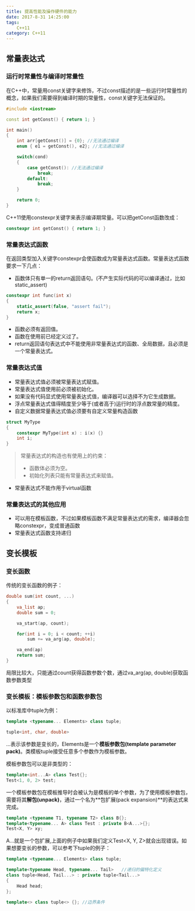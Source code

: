 ```yaml
---
title: 提高性能及操作硬件的能力
date: 2017-8-31 14:25:00
tags: 
    C++11
category: C++11
---
```


## 常量表达式
### 运行时常量性与编译时常量性
在C++中，常量用const关键字来修饰，不过const描述的是一些运行时常量性的概念，如果我们需要得到编译时期的常量性，const关键字无法保证的。
```c++
#include <iostream>

const int getConst() { return 1; }

int main()
{
    int arr[getConst()] = {0}; //无法通过编译
    enum { e1 = getConst(), e2}; //无法通过编译

    switch(cond)
    {
        case getConst(): //无法通过编译
            break;
        default:
            break;
    }

    return 0;
}
```
C++11使用constexpr关键字来表示编译期常量。可以把getConst函数改成：
```c++
constexpr int getConst() { return 1; }
```
### 常量表达式函数
在返回类型加入关键字constexpr会使函数成为常量表达式函数。常量表达式函数要求一下几点：
* 函数体只有单一的return返回语句。(不产生实际代码的可以编译通过，比如static_assert)
```c++
constexpr int func(int x)
{
    static_assert(false, "assert fail");
    return x;
}
```
* 函数必须有返回值。
* 函数在使用前已经定义过了。
* return返回语句表达式中不能使用非常量表达式的函数、全局数据，且必须是一个常量表达式。

### 常量表达式值
* 常量表达式值必须被常量表达式赋值。
* 常量表达式值使用前必须被初始化。
* 如果没有代码显式使用常量表达式值，编译器可以选择不为它生成数据。
* 浮点常量表达式值得精度至少等于(或者高于)运行时的浮点数常量的精度。
* 自定义数据常量表达式值必须要有自定义常量构造函数
```c++
struct MyType
{
    constexpr MyType(int x) : i(x) {}
    int i;
}
```
>常量表达式的构造也有使用上的约束：
>* 函数体必须为空。
>* 初始化列表只能有常量表达式来赋值。

* 常量表达式不能作用于virtual函数

### 常量表达式的其他应用
* 可以用在模板函数，不过如果模板函数不满足常量表达式的需求，编译器会忽略constexpr，变成普通函数
* 常量表达式函数支持递归

## 变长模板
### 变长函数
传统的变长函数的例子：
```c++
double sum(int count, ...)
{
    va_list ap;
    double sum = 0;

    va_start(ap, count);

    for(int i = 0; i < count; ++i)
        sum += va_arg(ap, double);

    va_end(ap)
    return sum;
}
```
局限比较大，只能通过count获得函数参数个数，通过va_arg(ap, double)获取函数参数类型
### 变长模板：模板参数包和函数参数包
以标准库中tuple为例：
```c++
template <typename... Elements> class tuple;

tuple<int, char, double>
```
...表示该参数是变长的，Elements是一个**模板参数包(template parameter pack)**。类模板tuple接受任意多个参数作为模板参数。

模板参数包可以是非类型的：
```c++
template<int...A> class Test{};
Test<1, 0, 2> test;
```
一个模板参数包在模板推导时会被认为是模板的单个参数，为了使用模板参数包，需要将其**解包(unpack)**，通过一个名为**包扩展(pack expansion)**的表达式来完成。
```c++
template <typename T1, typename T2> class B{};
template<typename... A> class Test : private B<A...>{};
Test<X, Y> xy;
```
A...就是一个包扩展,上面的例子中如果我们定义Test<X, Y, Z>就会出现错误。如果想要变长的参数，可以参考下tuple的例子：
```c++
template <typename... Elements> class tuple;

template<typename Head, typename... Tail>   //递归的偏特化定义
class tuple<Head, Tail...> : private tuple<Tail...>
{
    Head head;
};

template<> class tuple<> {}; //边界条件
```
